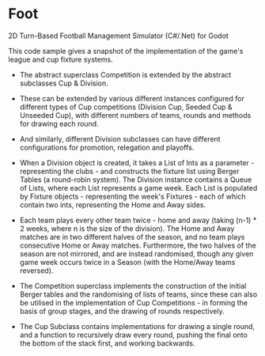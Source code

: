 # Foot
2D Turn-Based Football Management Simulator (C#/.Net) for Godot

This code sample gives a snapshot of the implementation of the game's league and cup fixture systems.

- The abstract superclass Competition is extended by the abstract subclasses Cup & Division.

- These can be extended by various different instances configured for different types of Cup competitions (Division Cup, Seeded Cup & Unseeded Cup), with different numbers of teams, rounds and methods for drawing each round.

- And similarly, different Division subclasses can have different configurations for promotion, relegation and playoffs.

- When a Division object is created, it takes a List of Ints as a parameter - representing the clubs - and constructs the fixture list using Berger Tables (a round-robin system). The Division instance contains a Queue of Lists, where each List represents a game week. Each List is populated by Fixture objects - representing the week's Fixtures - each of which contain two ints, representing the Home and Away sides.

- Each team plays every other team twice - home and away (taking (n-1) * 2 weeks, where n is the size of the division). The Home and Away matches are in two different halves of the season, and no team plays consecutive Home or Away matches. Furthermore, the two halves of the season are not mirrored, and are instead randomised, though any given game week occurs twice in a Season (with the Home/Away teams reversed).

- The Competition superclass implements the construction of the initial Berger tables and the randomising of lists of teams, since these can also be utilised in the implementation of Cup Competitions - in forming the basis of group stages, and the drawing of rounds respectively.

- The Cup Subclass contains implementations for drawing a single round, and a function to recursively draw every round, pushing the final onto the bottom of the stack first, and working backwards.
